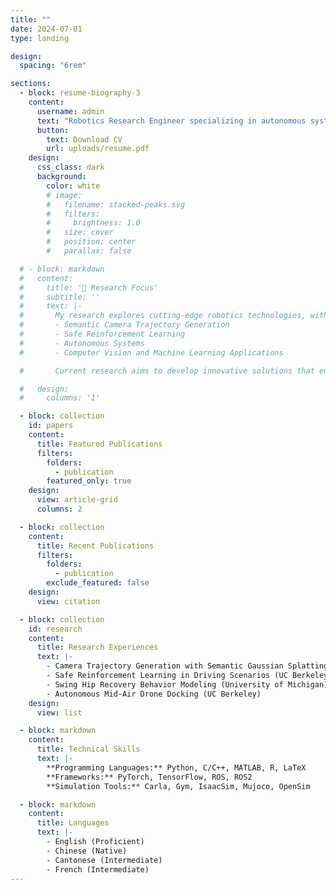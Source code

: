 ```yaml
---
title: ""
date: 2024-07-01
type: landing

design:
  spacing: "6rem"

sections:
  - block: resume-biography-3
    content:
      username: admin
      text: "Robotics Research Engineer specializing in autonomous systems, computer vision, and machine learning. Focused on developing innovative robotic technologies including semantic camera trajectory generation, safe reinforcement learning, and trip-recovery planning for prosthetic systems."
      button:
        text: Download CV
        url: uploads/resume.pdf
    design:
      css_class: dark
      background:
        color: white
        # image:
        #   filename: stacked-peaks.svg
        #   filters:
        #     brightness: 1.0
        #   size: cover
        #   position: center
        #   parallax: false

  # - block: markdown
  #   content:
  #     title: '🤖 Research Focus'
  #     subtitle: ''
  #     text: |-
  #       My research explores cutting-edge robotics technologies, with a particular emphasis on:
  #       - Semantic Camera Trajectory Generation
  #       - Safe Reinforcement Learning
  #       - Autonomous Systems
  #       - Computer Vision and Machine Learning Applications

  #       Current research aims to develop innovative solutions that enhance robotic perception, decision-making, and interaction capabilities.

  #   design:
  #     columns: '1'

  - block: collection
    id: papers
    content:
      title: Featured Publications
      filters:
        folders:
          - publication
        featured_only: true
    design:
      view: article-grid
      columns: 2

  - block: collection
    content:
      title: Recent Publications
      filters:
        folders:
          - publication
        exclude_featured: false
    design:
      view: citation

  - block: collection
    id: research
    content:
      title: Research Experiences
      text: |-
        - Camera Trajectory Generation with Semantic Gaussian Splatting (CMU)
        - Safe Reinforcement Learning in Driving Scenarios (UC Berkeley)
        - Swing Hip Recovery Behavior Modeling (University of Michigan)
        - Autonomous Mid-Air Drone Docking (UC Berkeley)
    design:
      view: list

  - block: markdown
    content:
      title: Technical Skills
      text: |-
        **Programming Languages:** Python, C/C++, MATLAB, R, LaTeX
        **Frameworks:** PyTorch, TensorFlow, ROS, ROS2
        **Simulation Tools:** Carla, Gym, IsaacSim, Mujoco, OpenSim

  - block: markdown
    content:
      title: Languages
      text: |-
        - English (Proficient)
        - Chinese (Native)
        - Cantonese (Intermediate)
        - French (Intermediate)
---
```

